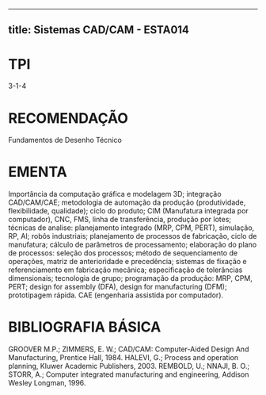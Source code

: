 
---
title: Sistemas CAD/CAM - ESTA014 
---

# TPI

3-1-4

# RECOMENDAÇÃO

Fundamentos de Desenho Técnico

# EMENTA

Importância da computação gráfica e modelagem 3D; integração CAD/CAM/CAE; metodologia de automação da produção (produtividade, flexibilidade, qualidade); ciclo do produto; CIM (Manufatura integrada por computador), CNC, FMS, linha de transferência, produção por lotes; técnicas de analise: planejamento integrado (MRP, CPM, PERT), simulação, RP, AI; robôs industriais; planejamento de processos de fabricação, ciclo de manufatura; cálculo de parâmetros de processamento; elaboração do plano de processos: seleção dos processos; método de sequenciamento de operações, matriz de anterioridade e precedência; sistemas de fixação e referenciamento em fabricação mecânica; especificação de tolerâncias dimensionais; tecnologia de grupo; programação da produção: MRP, CPM, PERT; design for assembly (DFA), design for manufacturing (DFM); prototipagem rápida. CAE (engenharia assistida por computador).

# BIBLIOGRAFIA BÁSICA

GROOVER M.P.; ZIMMERS, E. W.; CAD/CAM: Computer-Aided Design And Manufacturing, Prentice Hall, 1984.
HALEVI, G.; Process and operation planning, Kluwer Academic Publishers, 2003.
REMBOLD, U.; NNAJI, B. O.; STORR, A.; Computer integrated manufacturing and engineering, Addison Wesley Longman, 1996.
        
